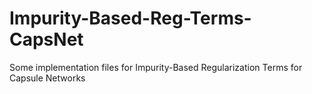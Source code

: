 # Impurity-Based-Reg-Terms-CapsNet
Some implementation files for Impurity-Based Regularization Terms for Capsule Networks
